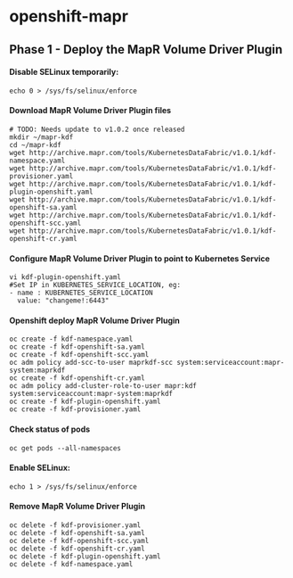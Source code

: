 # openshift-mapr


##  Phase 1 - Deploy the MapR Volume Driver Plugin

#### Disable SELinux temporarily:
```
echo 0 > /sys/fs/selinux/enforce
```

#### Download MapR Volume Driver Plugin files
```
# TODO: Needs update to v1.0.2 once released
mkdir ~/mapr-kdf
cd ~/mapr-kdf
wget http://archive.mapr.com/tools/KubernetesDataFabric/v1.0.1/kdf-namespace.yaml
wget http://archive.mapr.com/tools/KubernetesDataFabric/v1.0.1/kdf-provisioner.yaml
wget http://archive.mapr.com/tools/KubernetesDataFabric/v1.0.1/kdf-plugin-openshift.yaml
wget http://archive.mapr.com/tools/KubernetesDataFabric/v1.0.1/kdf-openshift-sa.yaml
wget http://archive.mapr.com/tools/KubernetesDataFabric/v1.0.1/kdf-openshift-scc.yaml
wget http://archive.mapr.com/tools/KubernetesDataFabric/v1.0.1/kdf-openshift-cr.yaml
```

#### Configure MapR Volume Driver Plugin to point to Kubernetes Service
```
vi kdf-plugin-openshift.yaml
#Set IP in KUBERNETES_SERVICE_LOCATION, eg:
- name : KUBERNETES_SERVICE_LOCATION
  value: "changeme!:6443"
```

#### Openshift deploy MapR Volume Driver Plugin
```
oc create -f kdf-namespace.yaml
oc create -f kdf-openshift-sa.yaml
oc create -f kdf-openshift-scc.yaml
oc adm policy add-scc-to-user maprkdf-scc system:serviceaccount:mapr-system:maprkdf
oc create -f kdf-openshift-cr.yaml
oc adm policy add-cluster-role-to-user mapr:kdf system:serviceaccount:mapr-system:maprkdf
oc create -f kdf-plugin-openshift.yaml
oc create -f kdf-provisioner.yaml
```

#### Check status of pods
```
oc get pods --all-namespaces
```

#### Enable SELinux:
```
echo 1 > /sys/fs/selinux/enforce
```

#### Remove MapR Volume Driver Plugin
```
oc delete -f kdf-provisioner.yaml
oc delete -f kdf-openshift-sa.yaml
oc delete -f kdf-openshift-scc.yaml
oc delete -f kdf-openshift-cr.yaml
oc delete -f kdf-plugin-openshift.yaml
oc delete -f kdf-namespace.yaml
```


